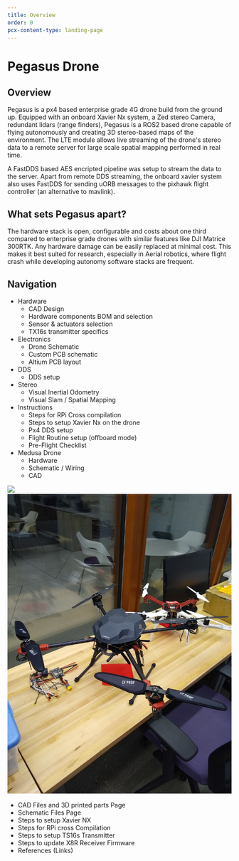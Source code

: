 ```yaml
---
title: Overview
order: 0
pcx-content-type: landing-page
---
```


# Pegasus Drone

## Overview

Pegasus is a px4 based enterprise grade 4G drone build from the ground up. Equipped with an onboard Xavier Nx system, a Zed stereo Camera, redundant lidars (range finders), Pegasus is a ROS2 based drone capable of flying autonomously and creating 3D stereo-based maps of the environment.
The LTE module allows live streaming of the drone's stereo data to a remote server for large scale spatial mapping performed in real time.

A FastDDS based AES encripted pipeline was setup to stream the data to the server. Apart from remote DDS streaming, the onboard xavier system also uses FastDDS for sending uORB messages to the pixhawk flight controller (an alternative to mavlink).

## What sets Pegasus apart?

The hardware stack is open, configurable and costs about one third compared to enterprise grade drones with similar features like DJI Matrice 300RTK. Any hardware damage can be easily replaced at minimal cost.
This makes it best suited for research, especially in Aerial robotics, where flight crash while developing autonomy software stacks are frequent.

## Navigation

- Hardware
  - CAD Design
  - Hardware components BOM and selection
  - Sensor & actuators selection
  - TX16s transmitter specifics
- Electronics
  - Drone Schematic
  - Custom PCB schematic
  - Altium PCB layout
- DDS
  - DDS setup
- Stereo
  - Visual Inertial Odometry
  - Visual Slam / Spatial Mapping
- Instructions
  - Steps for RPi Cross compilation
  - Steps to setup Xavier Nx on the drone
  - Px4 DDS setup
  - Flight Routine setup (offboard mode)
  - Pre-Flight Checklist
- Medusa Drone
  - Hardware
  - Schematic / Wiring
  - CAD

![](outdoor.jpg)
![](pegasus.jpg)

<Aside type="warning" header="Pages To-Do">

- CAD Files and 3D printed parts Page
- Schematic Files Page
- Steps to setup Xavier NX
- Steps for RPi cross Compilation
- Steps to setup TS16s Transmitter
- Steps to update X8R Receiver Firmware
- References (Links)

</Aside>
